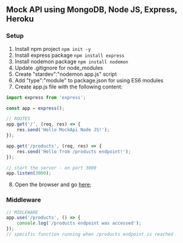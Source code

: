 ## Mock API using MongoDB, Node JS, Express, Heroku

### Setup

1. Install npm project `npm init -y`
2. Install express package `npm install express`
3. Install nodemon package `npm install nodemon`
4. Update .gitignore for node_modules
5. Create "stardev":"nodemon app.js" script
6. Add "type":"module" to package.json for using ES6 modules
7. Create app.js file with the following content:

```javascript
import express from 'express';

const app = express();

// ROUTES
app.get('/', (req, res) => {
	res.send('Hello MockApi Node JS!');
});

app.get('/products', (req, res) => {
	res.send('Hello from /products endpoint!');
});

// start the server - on port 3000
app.listen(3000);
```

8. Open the browser and go [here](http://localhost:3000);

### Middleware

```javascript
// MIDLEWARE
app.use('/products', () => {
	console.log('/products endpoint was accessed');
});
// specific function running when /products endpoint is reached
```
